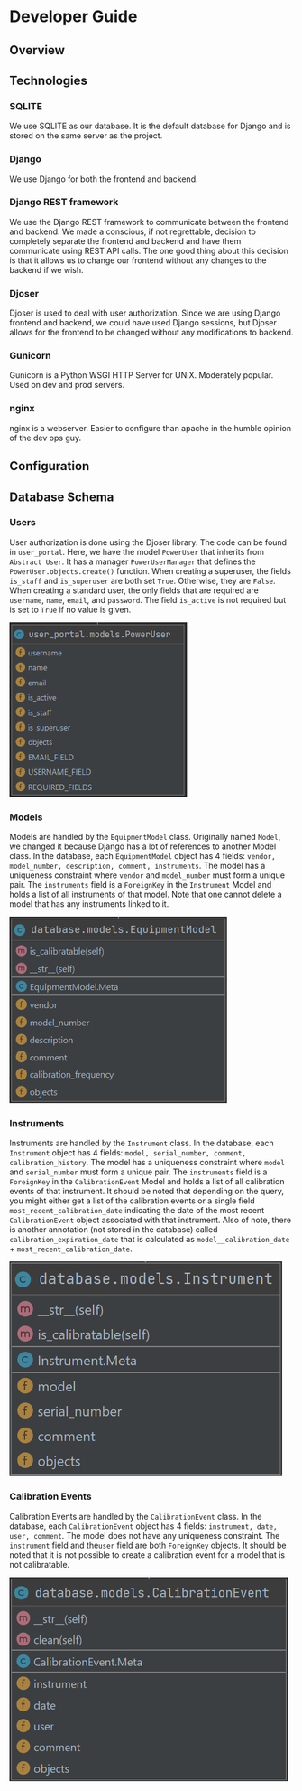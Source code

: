 # Developer Guide

## Overview

## Technologies

### SQLITE

We use SQLITE as our database. It is the default database for Django and is stored on the same server as the project.

### Django

We use Django for both the frontend and backend. 

### Django REST framework

We use the Django REST framework to communicate between the frontend and backend. We made a conscious, if not regrettable, decision to completely separate the frontend and backend and have them communicate using REST API calls. The one good thing about this decision is that it allows us to change our frontend without any changes to the backend if we wish.

### Djoser

Djoser is used to deal with user authorization. Since we are using Django frontend and backend, we could have used Django sessions, but Djoser allows for the frontend to be changed without any modifications to backend.

### Gunicorn

Gunicorn is a Python WSGI HTTP Server for UNIX. Moderately popular. Used on dev and prod servers.

### nginx

nginx is a webserver. Easier to configure than apache in the humble opinion of the dev ops guy.

## Configuration

## Database Schema

### Users

User authorization is done using the Djoser library. The code can be found in `user_portal`. Here, we have the model `PowerUser` that inherits from `Abstract User`. It has a manager `PowerUserManager` that defines the `PowerUser.objects.create()` function. When creating a superuser, the fields `is_staff` and `is_superuser` are both set `True`. Otherwise, they are `False`. When creating a standard user, the only fields that are required are `username`, `name`, `email`, and `password`. The field `is_active` is not required but is set to `True` if no value is given. 

![user](images/PowerUser.png)

### Models

Models are handled by the `EquipmentModel` class. Originally named `Model`, we changed it because Django has a lot of references to another Model class. In the database, each `EquipmentModel` object has 4 fields: `vendor, model_number, description, comment, instruments`. The model has a uniqueness constraint where `vendor` and `model_number` must form a unique pair. The `instruments` field is a `ForeignKey` in the `Instrument` Model and holds a list of all instruments of that model. Note that one cannot delete a model that has any instruments linked to it.

![model](images/EquipmentModel.png)
### Instruments

Instruments are handled by the `Instrument` class. In the database, each `Instrument` object has 4 fields: `model, serial_number, comment, calibration_history`. The model has a uniqueness constraint where `model` and `serial_number` must form a unique pair. The `instruments` field is a `ForeignKey` in the `CalibrationEvent` Model and holds a list of all calibration events of that instrument. It should be noted that depending on the query, you might either get a list of the calibration events or a single field `most_recent_calibration_date` indicating the date of the most recent `CalibrationEvent` object associated with that instrument. Also of note, there is another annotation (not stored in the database) called `calibration_expiration_date` that is calculated as `model__calibration_date` + `most_recent_calibration_date`. 

![instrument](images/Instrument.png)
### Calibration Events

Calibration Events are handled by the `CalibrationEvent` class. In the database, each `CalibrationEvent` object has 4 fields: `instrument, date, user, comment`. The model does not have any uniqueness constraint. The `instrument` field and the`user` field are both `ForeignKey` objects. It should be noted that it is not possible to create a calibration event for a model that is not calibratable.

![calibration event](images/CalibrationEvent.png)
